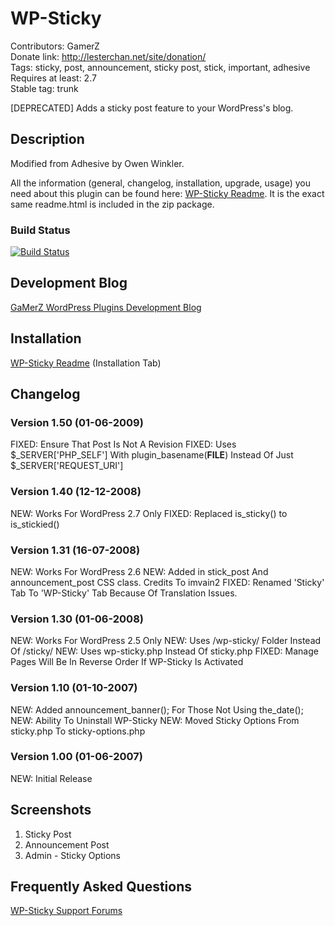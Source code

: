 # WP-Sticky
Contributors: GamerZ  
Donate link: http://lesterchan.net/site/donation/  
Tags: sticky, post, announcement, sticky post, stick, important, adhesive  
Requires at least: 2.7  
Stable tag: trunk  

[DEPRECATED] Adds a sticky post feature to your WordPress's blog.

## Description
Modified from Adhesive by Owen Winkler.

All the information (general, changelog, installation, upgrade, usage) you need about this plugin can be found here: [WP-Sticky Readme](http://lesterchan.net/wordpress/readme/wp-sticky.html "WP-Sticky Readme").
It is the exact same readme.html is included in the zip package.

### Build Status
[![Build Status](https://travis-ci.org/lesterchan/wp-sticky.svg?branch=master)](https://travis-ci.org/lesterchan/wp-sticky)

## Development Blog
[GaMerZ WordPress Plugins Development Blog](http://lesterchan.net/wordpress/ "GaMerZ WordPress Plugins Development Blog")

## Installation
[WP-Sticky Readme](http://lesterchan.net/wordpress/readme/wp-sticky.html "WP-Sticky Readme") (Installation Tab)

## Changelog

### Version 1.50 (01-06-2009)
FIXED: Ensure That Post Is Not A Revision
FIXED: Uses $_SERVER['PHP_SELF'] With plugin_basename(__FILE__) Instead Of Just $_SERVER['REQUEST_URI']

### Version 1.40 (12-12-2008)
NEW: Works For WordPress 2.7 Only
FIXED: Replaced is_sticky() to is_stickied()

### Version 1.31 (16-07-2008)
NEW: Works For WordPress 2.6
NEW: Added in stick_post And announcement_post CSS class. Credits To imvain2
FIXED: Renamed 'Sticky' Tab To 'WP-Sticky' Tab Because Of Translation Issues.

### Version 1.30 (01-06-2008)
NEW: Works For WordPress 2.5 Only
NEW: Uses /wp-sticky/ Folder Instead Of /sticky/
NEW: Uses wp-sticky.php Instead Of sticky.php
FIXED: Manage Pages Will Be In Reverse Order If WP-Sticky Is Activated

### Version 1.10 (01-10-2007)
NEW: Added announcement_banner(); For Those Not Using the_date();
NEW: Ability To Uninstall WP-Sticky
NEW: Moved Sticky Options From sticky.php To sticky-options.php

### Version 1.00 (01-06-2007)
NEW: Initial Release

## Screenshots

1. Sticky Post
2. Announcement Post
3. Admin - Sticky Options

## Frequently Asked Questions

[WP-Sticky Support Forums](http://forums.lesterchan.net/index.php?board=26.0 "WP-Sticky Support Forums")
